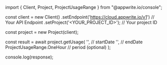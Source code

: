import { Client, Project, ProjectUsageRange } from "@appwrite.io/console";

const client = new Client()
    .setEndpoint('https://cloud.appwrite.io/v1') // Your API Endpoint
    .setProject('&lt;YOUR_PROJECT_ID&gt;'); // Your project ID

const project = new Project(client);

const result = await project.getUsage(
    '', // startDate
    '', // endDate
    ProjectUsageRange.OneHour // period (optional)
);

console.log(response);

